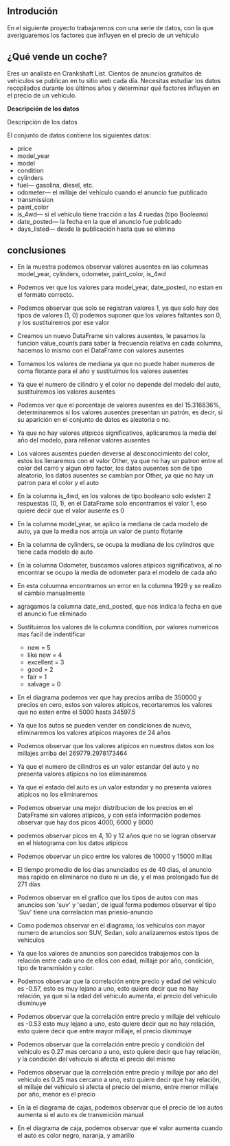 ## Introdución 
En el siguiente proyecto trabajaremos con una serie de datos, con la que averiguaremos los factores que influyen en el precio de un vehículo

## ¿Qué vende un coche?

Eres un analista en Crankshaft List. Cientos de anuncios gratuitos de vehículos se publican en tu sitio web cada día. Necesitas estudiar los datos recopilados durante los últimos años y determinar qué factores influyen en el precio de un vehículo.

**Descripción de los datos**

Descripción de los datos

El conjunto de datos contiene los siguientes datos:
- price
- model_year
- model
- condition
- cylinders
- fuel— gasolina, diesel, etc.
- odometer— el millaje del vehículo cuando el anuncio fue publicado
- transmission
- paint_color
- is_4wd— si el vehículo tiene tracción a las 4 ruedas (tipo Booleano)
- date_posted— la fecha en la que el anuncio fue publicado
- days_listed— desde la publicación hasta que se elimina

## conclusiones
- En la muestra podemos observar valores ausentes en las columnas model_year, cylinders, odometer, paint_color, is_4wd
- Podemos ver que los valores para model_year, date_posted, no estan en el formato correcto.

- Podemos observar que solo se registran valores 1, ya que solo hay dos tipos de valores (1, 0) podemos suponer que los valores faltantes son 0, y los sustituiremos por ese valor

- Creamos un nuevo DataFrame sin valores ausentes, le pasamos la funcion value_counts para saber la frecuencia relativa en cada columna, hacemos lo mismo con el DataFrame con valores ausentes

- Tomamos los valores de mediana ya que no puede haber numeros de coma flotante para el año y sustituimos los valores ausentes 
- Ya que el numero de cilindro y el color no depende del modelo del auto, sustituiremos los valores ausentes

- Podemos ver que el porcentaje de valores ausentes es del 15.316836%, determinaremos si los valores ausentes presentan un patrón, es decir, si su aparición en el conjunto de datos es aleatoria o no.
- Ya que no hay valores atípicos significativos, aplicaremos la media del año del modelo, para rellenar valores ausentes

- Los valores ausentes pueden deverse al desconocimiento del color, estos los llenaremos con el valor Other, ya que no hay un patron entre el color del carro y algun otro factor, los datos ausentes son de tipo aleatorio, los datos ausentes se cambian por Other, ya que no hay un patron para el color y el auto

- En la columna is_4wd, en los valores de tipo booleano solo existen 2 respuestas (0, 1), en el DataFrame solo encontramos el valor 1, eso quiere decir que el valor ausente es 0
- En la columna model_year, se aplico la mediana de cada modelo de auto, ya que la media nos arroja un valor de punto flotante
- En la columna de cylinders, se ocupa la mediana de los cylindros que tiene cada modelo de auto
- En la columna Odometer, buscamos valores atipicos significativos, al no encontrar se ocupo la media de odometer para el modelo de cada año
- En esta coluumna encontramos un error en la columna 1929 y se realizo el cambio manualmente

- agragamos la columna date_end_posted, que nos indica la fecha en que el anuncio fue eliminado 
- Sustituimos los valores de la columna condition, por valores numericos mas facil de indentificar 
    + new = 5
    + like new = 4
    + excellent = 3
    + good = 2
    + fair = 1
    + salvage = 0
- En el diagrama podemos ver que hay precios arriba de 350000 y precios en cero, estos son valores atipicos, recortaremos los valores que no esten entre el 5000 hasta 34597.5
- Ya que los autos se pueden vender en condiciones de nuevo, eliminaremos los valores atipicos mayores de 24 años
- Podemos observar que los valores atipicos en nuestros datos son los millajes arriba del 269779.2978173464
- Ya que el numero de cilindros es un valor estandar del auto y no presenta valores atipicos no los eliminaremos
- Ya que el estado del auto es un valor estandar y no presenta valores atipicos no los eliminaremos
- Podemos observar una mejor distribucion de los precios en el DataFrame sin valores atipicos, y con esta informaciòn podemos observar que hay dos picos 4000, 6000 y 8000
- podemos observar picos en 4, 10 y 12 años que no se logran observar en el histograma con los datos atipicos
- Podemos observar un pico entre los valores de 10000 y 15000 millas

- El tiempo promedio de los dias anunciados es de 40 días, el anuncio mas rapido en eliminarce no duro ni un dia, y el mas prolongado fue de 271 días
- Podemos observar en el grafico que los tipos de autos con mas anuncios son 'suv' y 'sedan', de igual forma podemos observar el tipo 'Suv' tiene una correlacion mas priesio-anuncio
- Como podemos observar en el diagrama, los vehiculos con mayor numero de anuncios son SUV, Sedan, solo analizaremos estos tipos de vehiculos
- Ya que los valores de anuncios son parecidos trabajemos con la relación entre cada uno de ellos con edad, millaje por año, condición, tipo de transmisión y color.

- Podemos observar que la correlación entre precio y edad del vehiculo es -0.57, esto es muy lejano a uno, esto quiere decir que no hay relación, ya que si la edad del vehiculo aumenta, el precio del vehiculo disminuye
- Podemos observar que la correlación entre precio y millaje del vehiculo es -0.53 esto muy lejano a uno, esto quiere decir que no hay relación, esto quiere decir que entre mayor millaje, el precio disminuye
- Podemos observar que la correlación entre precio y condición del vehiculo es 0.27 mas cercano a uno, esto quiere decir que hay relación, y la condición del vehiculo si afecta el precio del mismo
- Podemos observar que la correlación entre precio y millaje por año del vehiculo es 0.25 mas cercano a uno, esto quiere decir que hay relación, el millaje del vehiculo si afecta el precio del mismo, entre menor millaje por año, menor es el precio

- En la el diagrama de cajas, podemos observar que el precio de los autos aumenta si el auto es de transmición manual
- En el diagrama de caja, podemos observar que el valor aumenta cuando el auto es color negro, naranja, y amarillo
